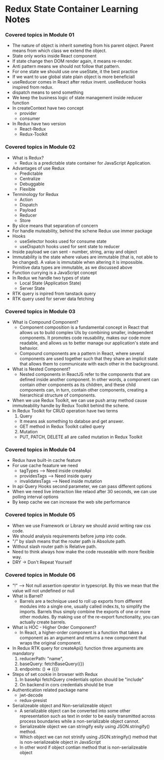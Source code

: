 # Redux State Container Learning Notes

### Covered topics in Module 01

- The nature of object is inherit someting from his parent object. Parent means from which class we extend the object.
- State only works inside React component
- If state change then DOM render again, it means re-render.
- Anti pattern means we should not follow that pattern.
- For one state we should use one useState, it the best practice
- If we want to use global state plain object is more beneficiall
- useReducer comes in React after redux invent. useReducer hooks inspired from redux.
- dispatch means to send something
- We keep the business logic of state management inside reducer function
- In createContext have two concept
  - provider
  - consumer
- In Redux have two version
  - React-Redux
  - Redux-Toolkit

### Covered topics in Module 02

- What is Redux?
  - Redux is a predictable state container for JavaScript Application.
- Advantages of use Redux
  - Predictable
  - Centralize
  - Debuggable
  - Flexible
- Terminology for Redux
  - Action
  - Dispatch
  - Payload
  - Reducer
  - Store
- By slice means that separation of concern
- For handle muteability, behind the schene Redux use immer package
- Hooks
  - useSelector hooks used for consume state
  - useDispatch hooks used for sent state to reducer
- Inside payload we can sent - number, string, array and object
- Immutability is the state where values are immutable (that is, not able to be changed). A value is immutable when altering it is impossible. Primitive data types are immutable, as we discussed above
- Function currying is a JavaScript concept
- In Redux we handle two types of state
  - Local State (Application State)
  - Server State
- RTK query is inpired from tanstack query
- RTK query used for server data fetching

### Covered topics in Module 03

- What is Compound Component?
  - Component composition is a fundamental concept in React that allows us to build complex UIs by combining smaller, independent components. It promotes code reusability, makes our code more readable, and allows us to better manage our application's state and behavior.
  - Compound components are a pattern in React, where several components are used together such that they share an implicit state that allows them to communicate with each other in the background.
- What is Nested Component?
  - Nested components in ReactJS refer to the components that are defined inside another component. In other words, a component can contain other components as its children, and these child components can, in turn, contain other components, creating a hierarchical structure of components.
- When we use Redux Toolkit, we can use push array method cause immuteability handle by Redux Toolkit behind the schene.
- In Redux Toolkit for CRUD operation have two terms
  1. Query
  - It means ask something to databse and get answer.
  - GET method in Redux Toolkit called query
  2. Mutation
  - PUT, PATCH, DELETE all are called mutation in Redux Toolkit

### Covered topics in Module 04

- Redux have built-in cache feature
- For use cache feaature we need
  - tagTypes --> Need inside createApi
  - providesTags --> Need inside query
  - invalidatesTags --> Need inside mutation
- In api Query Hooks second parameter, we can pass different options
- When we need live interaction like relaod after 30 seconds, we can use polling interval options
- By keep cache we can increase the web site performance

### Covered topics in Module 05

- When we use Framework or Library we should avoid writing raw css code.
- We should analysis requirements before jump into code.
- "/" by slash means that the router path is Absolute path.
- Without slash router path is Relative path.
- Need to think always how make the code reuseable with more flexible way.
- DRY -> Don't Repeat Yourself

### Covered topics in Module 06

- "!" --> Not null assertion operator in typescript. By this we mean that the value will not undefined or null
- What is Barrel?
  - Barrels are a technique used to roll up exports from different modules into a single one, usually called index.ts, to simplify the imports. Barrels thus simply combine the exports of one or more other modules. By making use of the re-export functionality, you can actually create barrels.
- What is HOC - Higher Order Component?
  - In React, a higher-order component is a function that takes a component as an argument and returns a new component that wraps the original component.
- In Redux RTK query for createApi() function three arguments are mandatory
  1. reducerPath: "name",
  2. baseQuery: fetchBaseQuery({})
  3. endpoints: () => ({})
- Steps of set cookie in browser with Redux
  1. In baseApi fetchQuery credentials option should be "include"
  2. On backend in cors credentials should be true
- Authentication related package name
  - jwt-decode
  - redux-presist
- Serializeable object and Non-serializeable object
  - A serializable object can be converted into some other representation such as text in order to be easily transmitted across process boundaries while a non-serializable object cannot.
  - Serializeable object we can stringify esily using JSON.stringify() method.
  - Which object we can not strinify using JSON.stringify() method that is non-serializeable object in JavaScript
  - In other word if object contian method that is non-serializeable object

